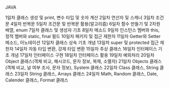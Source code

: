 JAVA

1일차 
    클래스 생성 및 print, 변수 타입 및 숫자 계산
2일차
    연산자 및 스캐너
3일차
    조건문
4일차
    반복문
5일차
    조건문 및 반복문 활용(알고리즘)
6일차
    함수 만들기 및 2차원 배열, enum
7일차
    클래스 및 생성자 기초
8일차
    메소드
9일차
    인스턴스 멤버와 this, 정적 멤버와 static, final 필드
10일차
    패키지 및 접근 제한자
11일차
    Getter와 Setter 메소드, 어노테이션
12일차
    클래스 상속 기초 개념
13일차
    super 및 protected 접근 제한자
14일차
    자동 타입 변환, 강제 타입 변환
15일차
    추상 클래스
16일차
    인터페이스 기초 개념
17일차
    인터페이스 구현
18일차
    인터페이스 활용
19일차
    예외처리
20일차
    Object 클래스(객체 비교, 해시코드, 문자 정보, 복제, 소멸자)
21일차
    Objects 클래스(객체 비교, 널 여부 조사, 문자 정보), System 클래스
22일차
    Class 클래스, String 클래스
23일차
    String 클래스, Arrays 클래스
24일차
     Math, Random 클래스, Date, Calender 클래스, Format 클래스

